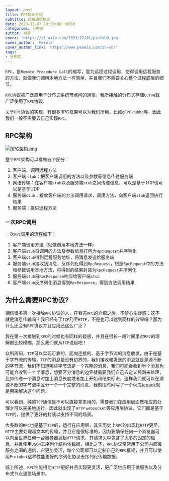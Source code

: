 ```yaml
---
layout: post
title: RPC协议介绍
subtitle: 网络通信协议
date: 2023-12-07 19:50:00 +0800
categories: 分布式
author: 月梦
cover: 'https://z1.ax1x.com/2023/12/01/pisYxbD.jpg'
cover_author: 'Pexels'
cover_author_link: 'https://www.pexels.com/zh-cn/'
tags:
- 分布式  
---
```


`RPC`，是`Remote Procedure Call`的缩写，意为远程过程调用，使得调用远程服务的方法，就像我们调用本地方法一样简单，并且我们不需要关心整个过程底层的细节。  

`RPC`协议被广泛应用于分布式系统节点间的通信，我所接触的分布式存储`Curve`就广泛使用了`RPC`协议.  

关于`RPC`协议的实现，有很多RPC框架可以为我们所用，比如`gRPC` `dubbo`等，因此我们一般不需要去自己实现`RPC`。  

## RPC架构

[![RPC架构.png](https://z1.ax1x.com/2023/12/10/piRde7n.png)](https://imgse.com/i/piRde7n)  

整个`RPC`架构可以看做五个部分：  
1. 客户端，调用远程方法  
2. 客户端 `stub`：把客户端调用的方法以及参数等信息传往服务端  
3. 网络传输：在客户端`stub`以及服务端`stub`之间传递信息，可以是基于TCP也可以是基于UDP   
4. 服务端`stub`：接收客户端的方法调用请求，调用方法，向客户端`stub`返回执行结果  
5. 服务端：提供远程方法  

### 一次RPC调用
一次`RPC`调用的流程如下：  
1. 客户端调用方法（就像调用本地方法一样）  
2. 客户端`stub`将调用的方法及参数信息打包为`RpcRequest`并序列化  
3. 客户端`stub`得到远程服务地址，将消息发送给服务端  
4. 服务端`stub`接收到消息，反序列化得到`RpcRequest`，根据`RpcRequest`中的方法和参数调用本地方法，将得到的结果封装为`RpcRequest`并序列化  
5. 服务端`stub`将`RpcResponse`响应给客户端`stub`  
6. 客户端`stub`反序列化消息得到`RpcResponce`，得到方法调用结果  

## 为什么需要RPC协议?
相信很多第一次接触`RPC`协议的人，在看完`RPC`的介绍之后，不禁心生疑惑：这不就是消息传输吗？我已经有了`TCP`乃至`HTTP`，不是也可以达到同样的效果吗？那为什么还会有`RPC`协议并且应用还这么广泛？  

我在第一次接触到`RPC`的时候也有同样的疑惑，并且在很长一段时间里对`RPC`的理解都比较模糊，那么我们就从`TCP`说起吧！  

众所周知，`TCP`可以实现可靠的、面向连接的、基于字节流的消息收发，由于是基于字节流的传输，`TCP`的消息是没有边界的，我们接收和发送的消息就是源源不断的字节流，我们不知道哪些字节流是一个完整的消息，我们可能会收到半个消息也可能会收到一个半消息，想要区分消息的边界就需要我们自己去定义规则来处理，比如传递一个消息时加上消息长度或者加上开始和结束标识，这样我们就可以在源源不断的字节流中区分一个一个完整的消息，我前段时间写了一个`Go`库[tcpack](https://github.com/lim-yoona/tcpack)就是用来解决这个问题。  

可以看到，纯的`TCP`通信是不可以直接拿来用的，需要我们在应用层面做相应的处理才可以完美地运行，因此就出现了`HTTP` `websocket`等应用层协议，它们都是基于`TCP`的，提供了更好的封装以支持不同的场景。  

大多数的`RPC`也是基于`TCP`的，运行在应用层，其实历史上`RPC`的出现比`HTTP`更早，`HTTP`主要处理超文本的传输，并且它是很标准的，因为要确保任何一个浏览器可以向全世界任何一台服务器发起`HTTP`请求，其请求头中包含了太多的固定的信息，并且使用`JSON`去序列化结构体数据，相比之下，`RPC`协议常常用于公司内部微服务之间的通信，它更加灵活，每个公司都可以定制自己的`RPC`框架，并且可以使用`Protobuf`这种性能更好的序列化协议去序列化传输数据。  

综上所述，`RPC`性能相比`HTTP`更好并且实现更灵活，更广泛地应用于微服务以及分布式节点通信场景中。  

